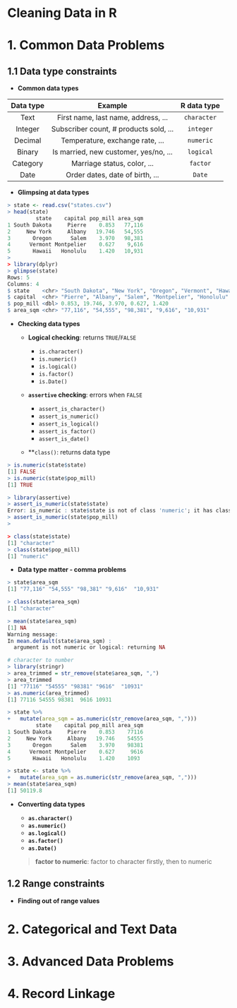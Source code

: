 Cleaning Data in R
==================

# 1. Common Data Problems

## 1.1 Data type constraints

* **Common data types**

| Data type | Example                                | R data type |
|:---------:|:--------------------------------------:|:-----------:|
| Text      | First name, last name, address, ...    | `character` |
| Integer   | Subscriber count, # products sold, ... | `integer`   |
| Decimal   | Temperature, exchange rate, ...        | `numeric`   |
| Binary    | Is married, new customer, yes/no, ...  | `logical`   |
| Category  | Marriage status, color, ...            | `factor`    |
| Date      | Order dates, date of birth, ...        | `Date`      |

* **Glimpsing at data types**

```R
> state <- read.csv("states.csv")
> head(state)
         state    capital pop_mill area_sqm
1 South Dakota     Pierre    0.853   77,116
2     New York     Albany   19.746   54,555
3       Oregon      Salem    3.970   98,381
4      Vermont Montpelier    0.627    9,616
5       Hawaii   Honolulu    1.420   10,931
> 
> library(dplyr)
> glimpse(state)
Rows: 5
Columns: 4
$ state    <chr> "South Dakota", "New York", "Oregon", "Vermont", "Hawaii"
$ capital  <chr> "Pierre", "Albany", "Salem", "Montpelier", "Honolulu"
$ pop_mill <dbl> 0.853, 19.746, 3.970, 0.627, 1.420
$ area_sqm <chr> "77,116", "54,555", "98,381", "9,616", "10,931"
```

* **Checking data types**

	* **Logical checking**: returns `TRUE`/`FALSE`
		* `is.character()`
		* `is.numeric()`
		* `is.logical()`
		* `is.factor()`
		* `is.Date()`
	
	* **`assertive` checking**: errors when `FALSE`
		* `assert_is_character()`
		* `assert_is_numeric()`
		* `assert_is_logical()`
		* `assert_is_factor()`
		* `assert_is_date()`

	* **`class()`: returns data type

```R
> is.numeric(state$state)
[1] FALSE
> is.numeric(state$pop_mill)
[1] TRUE

> library(assertive)
> assert_is_numeric(state$state)
Error: is_numeric : state$state is not of class 'numeric'; it has class 'character'.
> assert_is_numeric(state$pop_mill)
>

> class(state$state)
[1] "character"
> class(state$pop_mill)
[1] "numeric"
```

* **Data type matter - comma problems**

```R
> state$area_sqm
[1] "77,116" "54,555" "98,381" "9,616"  "10,931"

> class(state$area_sqm)
[1] "character"

> mean(state$area_sqm)
[1] NA
Warning message:
In mean.default(state$area_sqm) :
  argument is not numeric or logical: returning NA

# character to number
> library(stringr)
> area_trimmed = str_remove(state$area_sqm, ",")
> area_trimmed
[1] "77116" "54555" "98381" "9616"  "10931"
> as.numeric(area_trimmed)
[1] 77116 54555 98381  9616 10931

> state %>%
+   mutate(area_sqm = as.numeric(str_remove(area_sqm, ",")))
         state    capital pop_mill area_sqm
1 South Dakota     Pierre    0.853    77116
2     New York     Albany   19.746    54555
3       Oregon      Salem    3.970    98381
4      Vermont Montpelier    0.627     9616
5       Hawaii   Honolulu    1.420    1093

> state <- state %>%
+   mutate(area_sqm = as.numeric(str_remove(area_sqm, ",")))
> mean(state$area_sqm)
[1] 50119.8
```

* **Converting data types**

	* **`as.character()`**
	* **`as.numeric()`**
	* **`as.logical()`**
	* **`as.factor()`**
	* **`as.Date()`**

	> **factor to numeric**: factor to character firstly, then to numeric

## 1.2 Range constraints

* **Finding out of range values**







# 2. Categorical and Text Data







# 3. Advanced Data Problems






# 4. Record Linkage

